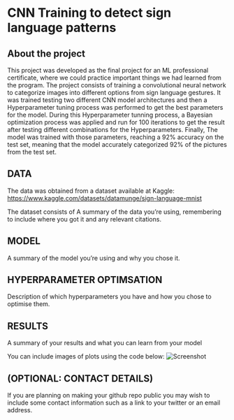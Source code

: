 # CNN Training to detect sign language patterns 


## About the project
This project was developed as the final project for an ML professional certificate, where we could practice important things we had learned from the program. The project consists of training a convolutional neural network to categorize images into different options from sign language gestures. It was trained testing two different CNN model architectures and then a Hyperparameter tuning process was performed to get the best parameters for the model. During this Hyperparameter tunning process, a Bayesian optimization process was applied and run for 100 iterations to get the result after testing different combinations for the Hyperparameters. Finally, The model was trained with those parameters, reaching a 92% accuracy on the test set, meaning that the model accurately categorized 92% of the pictures from the test set.


## DATA
The data was obtained from a dataset available at Kaggle:
https://www.kaggle.com/datasets/datamunge/sign-language-mnist



The dataset consists of 
A summary of the data you’re using, remembering to include where you got it and any relevant citations. 

## MODEL 
A summary of the model you’re using and why you chose it. 

## HYPERPARAMETER OPTIMSATION
Description of which hyperparameters you have and how you chose to optimise them. 

## RESULTS
A summary of your results and what you can learn from your model 

You can include images of plots using the code below:
![Screenshot](image.png)

## (OPTIONAL: CONTACT DETAILS)
If you are planning on making your github repo public you may wish to include some contact information such as a link to your twitter or an email address. 
